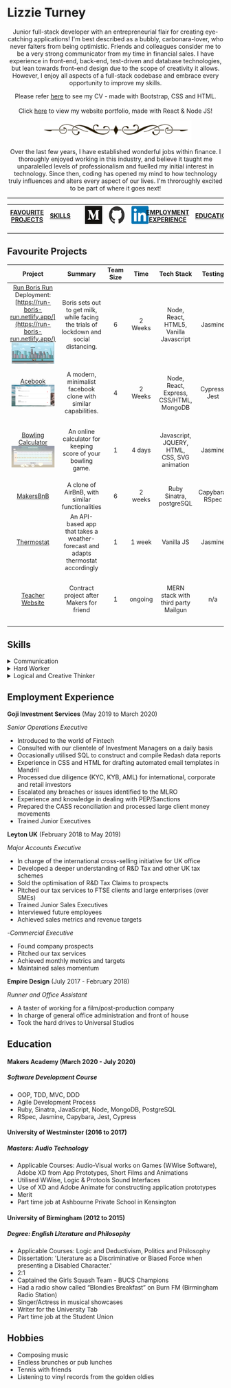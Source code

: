# Lizzie Turney


<p align="center">
Junior full-stack developer with an entrepreneurial flair for creating eye-catching applications! I'm best described as a bubbly, carbonara-lover, who never falters from being optimistic. Friends and colleagues consider me to be a very strong communicator from my time in financial sales. I have experience in front-end, back-end, test-driven and database technologies, but lean towards front-end design due to the scope of creativity it allows. However, I enjoy all aspects of a full-stack codebase and embrace every opportunity to improve my skills. </p>
  <p align="center">
  Please refer <a href="https://lizziecv.netlify.app/">here</a> to see my CV - made with Bootstrap, CSS and HTML. <br></br> Click <a href="https://lizzieportfolio.netlify.app/">here</a> to view my website portfolio, made with React & Node JS!
</p>

<p align="center">
  <img src="./images/new_border.png" id="doodle"/>
  </p>

<p align="center"> 
Over the last few years, I have established wonderful jobs within finance. I thoroughly enjoyed working in this industry, and believe it taught me unparalelled levels of professionalism and fuelled my initial interest in technology. Since then, coding has opened my mind to how technology truly influences and alters every aspect of our lives. I'm throroughly excited to be part of where it goes next!
  </p>

<p align="center>
  <img src="./new_border.png" id="doodle"/>
 </p>

---------------------------------------------

|[FAVOURITE PROJECTS](#chapter-1)|[SKILLS](#chapter-2)|<a href="https://blog.makersacademy.com/@lizzieturney"> <img src="./images/medium.png" alt="medium" hspace="20" height="42" width="42"></a>|<a href="https://github.com/LTurns"><img src="./images/github.png" alt="github" hspace="20" height="42" width="42"></a>| <a href="https://www.linkedin.com/in/lizzie-turney-b35548a1/"><img src="./images/linkedin.png" alt="linkedin" height="42" hspace="20" width="42"></a>|[EMPLOYMENT EXPERIENCE](#chapter-3)|[EDUCATION](#chapter-4)|
|:-:|:-:|:-:|:-:|:-:|:-:|:-:|

------------------------------------------------------------------------------------




## Favourite Projects <a name="chapter-1"></a>


|Project|Summary|Team Size|Time|Tech Stack|Testing|Personal Highlights|
|:-:|:-:|:-:|:-:|:-:|:-:|:-:|
|[Run Boris Run](https://github.com/LTurns/run_boris_run) Deployment: [https://run-boris-run.netlify.app/](https://run-boris-run.netlify.app/)<img src="./images/run_boris_run.png" width="100" height="50" />| Boris sets out to get milk, while facing the trials of lockdown and social distancing.|6|2 Weeks|Node, React, HTML5, Vanilla Javascript|Jasmine|Bringing this idea to life was a whirlwind of creativity!|
|[Acebook](https://github.com/LTurns/Acebook)<br><img src="./images/acebook.png" width="100" height="50" />|A modern, minimalist facebook clone with similar capabilities.|4|2 Weeks|Node, React, Express, CSS/HTML, MongoDB| Cypress, Jest | Learning Node within 2 weeks & being part of a great team was wonderful.|
|[Bowling Calculator](https://github.com/LTurns/bowling_challenge)<br> <img src="./images/bowling_calculator.png" width="100" height="50"/>| An online calculator for keeping score of your bowling game.|1|4 days|Javascript, JQUERY, HTML, CSS, SVG animation|Jasmine|Loved experimenting with visuals and animation, especially SVG and JQUERY.| 
|[MakersBnB](https://github.com/LTurns/makersBnB)<br>|A clone of AirBnB, with similar functionalities|6|2 weeks|Ruby Sinatra, postgreSQL|Capybara, RSpec| Working with a great group of people!|
|[Thermostat](https://github.com/LTurns/thermostat)<br>|An API-based app that takes a weather-forecast and adapts thermostat accordingly|1|1 week|Vanilla JS|Jasmine| Getting to grips with AJAX and callbacks|
|[Teacher Website](https://github.com/LTurns/teacher_website)<br>|Contract project after Makers for friend|1|ongoing|MERN stack with third party Mailgun|n/a| Incorporating third party code & completing a project for a client in this instance|


<!-- ### Personal Projects ###

|Project|Summary|Time|Tech Stack|Testing|
|:---|:---|:---|:---|:---|
|Thermostat| | | |//Involve my city front-end design for this one|

 use thermostat to include weather API and design - then put this in personal projects -->


## Skills <a name="chapter-2"></a>


<details close>
<summary>Communication</summary>
<br>
  
  In my previous job, much of my time involved consulting with financial investors or investment managers over large amounts of money. This required a high-level of clarity and professionalism, something I can certainly bring to the table. Further to this, in sales, you learn to "mirror" your clients. Selling everyday, though immensely tough, taught me to tailor my approach to each individual, among other invaluable lessons. This stream of varied conversation was something I exceeded in, always hitting target and bringing in over £200k of revenue in my first year.

Technology is perhaps the most indispensable industry of our time. Therefore, being a strong communicator, someone to bridge the gap between client and developer, is perhaps more important than ever and will continue to be a growing necessity.

</details>
  
  <details close>
<summary>Hard Worker</summary>
<br>
  
Jumping from a "C" to an "A" for A level French, exceeding my predicted grades, County Squash Champion and Grade 8 Voice were some early examples of my ability to work and study hard. More recently, it has been proven in my professional career, such as when I received a large promotion from Commercial Executive to Major Accounts Executive at the age of 24.

Self-sufficiency has always been important to me. I wanted to do Makers Academy for over a year and was able to save and complete the course, all while paying rent and bills in London independently. When I come across a problem in my code, it will niggle me until I solve it. I find great satisfaction in seeing my hard work pay off, and technology is no exception. As someone who has worked in industries such as film, sales and finance, I know versatility and a strong work ethic, are essential.

</details>

  <details close>
<summary>Logical and Creative Thinker</summary>
<br>
  
When studying English Literature and Philosophy at University, one of the most useful subject matters was the study of Logic. This was my strongest subject throughout my time at University. I received honours for every paper. Deducting the correct arguments and using mathmatical approaches came to me far more naturally than I ever suspected; I am able to revisit this part of my mind when I code. It has also benefited my creative side. In my masters, I had to edit, create and compose sound for trailers. Click [here](https://www.youtube.com/watch?v=Sukp6BQ7_dQ) to see the trailer I made for a 4 minute film. Combining logic, analytics and creativity really seemed to ameliorate and strengthen my work.

The world is ever evolving due to technology. Creativity, entrepreneurship and logical thinking are at the forefront of this evolution, so having the mindset to get involved, stay ahead, and one day make your own venture, truly excites me.

</details>


## Employment Experience <a name="chapter-3"></a>


**Goji Investment Services** (May 2019 to March 2020)  

*Senior Operations Executive*  
- Introduced to the world of Fintech
- Consulted with our clientele of Investment Managers on a daily basis
- Occasionally utilised SQL to construct  and compile Redash data reports
- Experience in CSS and HTML for drafting automated email templates in Mandril
- Processed due diligence (KYC, KYB, AML) for international, corporate and retail investors
- Escalated any breaches or issues identified to the MLRO
- Experience and knowledge in dealing with PEP/Sanctions
- Prepared the CASS reconciliation and processed large client money movements
- Trained Junior Executives

**Leyton UK** (February 2018 to May 2019)   

*Major Accounts Executive*
- In charge of the international cross-selling initiative for UK office
- Developed a deeper understanding of R&D Tax and other UK tax schemes
- Sold the optimisation of R&D Tax Claims to prospects
- Pitched our tax services to FTSE clients and large enterprises (over SMEs)
- Trained Junior Sales Executives
- Interviewed future employees
- Achieved sales metrics and revenue targets

-*Commercial Executive*
- Found company prospects
- Pitched our tax services
- Achieved monthly metrics and targets
- Maintained sales momentum

**Empire Design** (July 2017 - February 2018)

*Runner and Office Assistant*
- A taster of working for a film/post-production company
- In charge of general office administration and front of house
- Took the hard drives to Universal Studios

## Education <a name="chapter-4"></a>


#### Makers Academy (March 2020 - July 2020)
##### Software Development Course #####

- OOP, TDD, MVC, DDD
- Agile Development Process
- Ruby, Sinatra, JavaScript, Node, MongoDB, PostgreSQL
- RSpec, Jasmine, Capybara, Jest, Cypress

#### University of Westminster (2016 to 2017)
##### Masters: Audio Technology #####

- Applicable Courses: Audio-Visual works on Games (WWise Software), Adobe XD from App Prototypes, Short Films and Animations
- Utilised WWise, Logic & Protools Sound Interfaces
- Use of XD and Adobe Animate for constructing application prototypes
- Merit
- Part time job at Ashbourne Private School in Kensington

#### University of Birmingham (2012 to 2015)
##### Degree: English Literature and Philosophy #####

- Applicable Courses: Logic and Deductivism,  Politics and Philosophy
- Dissertation: 'Literature as a Discriminative or Biased Force when presenting a Disabled Character.'
- 2:1
- Captained the Girls Squash Team - BUCS Champions
- Had a radio show called “Blondies Breakfast” on Burn FM (Birmingham Radio Station)
- Singer/Actress in musical showcases
- Writer for the University Tab
- Part time job at the Student Union

## Hobbies <a name="chapter-5"></a>

- Composing music
- Endless brunches or pub lunches
- Tennis with friends
- Listening to vinyl records from the golden oldies



